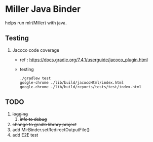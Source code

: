 # Miller Java Binder

helps run mlr(Miller) with java.

## Testing

1. Jacoco code coverage
	* ref : https://docs.gradle.org/7.4.1/userguide/jacoco_plugin.html
	* testing

		```
		./gradlew test
		google-chrome ./lib/build/jacocoHtml/index.html
		google-chrome ./lib/build/reports/tests/test/index.html
		```

## TODO

1. ~~logging~~
	1. ~~info to debug~~
1. ~~change to gradle library project~~
1. add MlrBinder.setRedirectOutputFile()
1. add E2E test